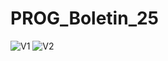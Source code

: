 # PROG_Boletin_25
![V1](https://github.com/fsancheztemprano/PROG_Boletin_25/raw/master/prog_boletin_25/Screenshot_2019-04-04_09-14-33.png)
![V2](https://github.com/fsancheztemprano/PROG_Boletin_25/raw/master/prog_boletin_25/Screenshot_2019-04-04_09-15-11.png)
